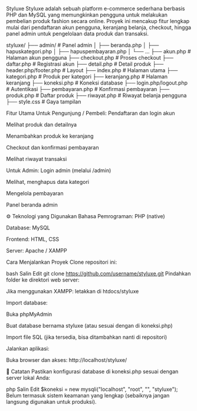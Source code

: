 Styluxe
Styluxe adalah sebuah platform e-commerce sederhana berbasis PHP dan MySQL yang memungkinkan pengguna untuk melakukan pembelian produk fashion secara online. Proyek ini mencakup fitur lengkap mulai dari pendaftaran akun pengguna, keranjang belanja, checkout, hingga panel admin untuk pengelolaan data produk dan transaksi.

styluxe/
├── admin/                 # Panel admin
│   ├── beranda.php
│   ├── hapuskategori.php
│   ├── hapuspembayaran.php
│   └── ...
├── akun.php               # Halaman akun pengguna
├── checkout.php          # Proses checkout
├── daftar.php            # Registrasi akun
├── detail.php            # Detail produk
├── header.php/footer.php # Layout
├── index.php             # Halaman utama
├── kategori.php          # Produk per kategori
├── keranjang.php         # Halaman keranjang
├── koneksi.php           # Koneksi database
├── login.php/logout.php  # Autentikasi
├── pembayaran.php        # Konfirmasi pembayaran
├── produk.php            # Daftar produk
├── riwayat.php           # Riwayat belanja pengguna
├── style.css             # Gaya tampilan

Fitur Utama
Untuk Pengunjung / Pembeli:
Pendaftaran dan login akun

Melihat produk dan detailnya

Menambahkan produk ke keranjang

Checkout dan konfirmasi pembayaran

Melihat riwayat transaksi

Untuk Admin:
Login admin (melalui /admin)

Melihat, menghapus data kategori

Mengelola pembayaran

Panel beranda admin

⚙️ Teknologi yang Digunakan
Bahasa Pemrograman: PHP (native)

Database: MySQL

Frontend: HTML, CSS

Server: Apache / XAMPP

Cara Menjalankan Proyek
Clone repositori ini:

bash
Salin
Edit
git clone https://github.com/username/styluxe.git
Pindahkan folder ke direktori web server:

Jika menggunakan XAMPP: letakkan di htdocs/styluxe

Import database:

Buka phpMyAdmin

Buat database bernama styluxe (atau sesuai dengan di koneksi.php)

Import file SQL (jika tersedia, bisa ditambahkan nanti di repositori)

Jalankan aplikasi:

Buka browser dan akses: http://localhost/styluxe/

🧩 Catatan
Pastikan konfigurasi database di koneksi.php sesuai dengan server lokal Anda:

php
Salin
Edit
$koneksi = new mysqli("localhost", "root", "", "styluxe");
Belum termasuk sistem keamanan yang lengkap (sebaiknya jangan langsung digunakan untuk produksi).

